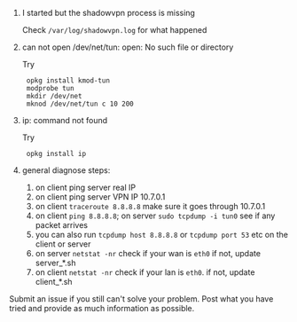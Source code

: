 1. I started but the shadowvpn process is missing

   Check `/var/log/shadowvpn.log` for what happened

2. can not open /dev/net/tun: open: No such file or directory

   Try

        opkg install kmod-tun
        modprobe tun
        mkdir /dev/net
        mknod /dev/net/tun c 10 200

3. ip: command not found

   Try

        opkg install ip

4. general diagnose steps:

    1. on client ping server real IP
    2. on client ping server VPN IP 10.7.0.1
    3. on client `traceroute 8.8.8.8` make sure it goes through 10.7.0.1
    4. on client `ping 8.8.8.8`; on server `sudo tcpdump -i tun0` see if any packet arrives
    5. you can also run `tcpdump host 8.8.8.8` or `tcpdump port 53` etc on the client or server
    6. on server `netstat -nr` check if your wan is `eth0` if not, update server_*.sh
    7. on client `netstat -nr` check if your lan is `eth0`. if not, update client_*.sh

Submit an issue if you still can't solve your problem.
Post what you have tried and provide as much information as possible.
